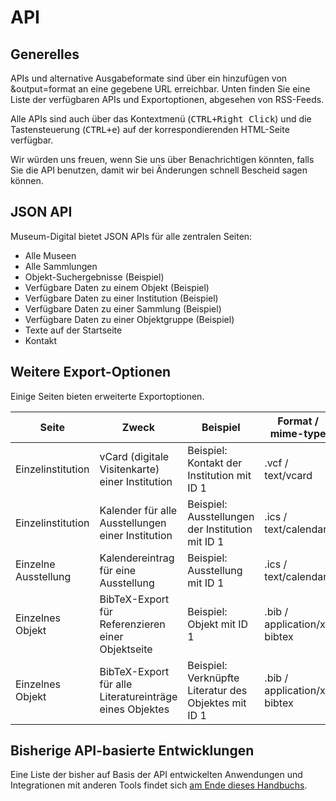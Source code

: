 # API

## Generelles

APIs und alternative Ausgabeformate sind über ein hinzufügen von &output=format an eine gegebene URL erreichbar. Unten finden Sie eine Liste der verfügbaren APIs und Exportoptionen, abgesehen von RSS-Feeds.

Alle APIs sind auch über das Kontextmenü (<kbd>CTRL+Right Click</kbd>) und die Tastensteuerung (<kbd>CTRL+e</kbd>) auf der korrespondierenden HTML-Seite verfügbar.

Wir würden uns freuen, wenn Sie uns über Benachrichtigen könnten, falls Sie die API benutzen, damit wir bei Änderungen schnell Bescheid sagen können.

## JSON API

Museum-Digital bietet JSON APIs für alle zentralen Seiten:

- Alle Museen
- Alle Sammlungen
- Objekt-Suchergebnisse (Beispiel)
- Verfügbare Daten zu einem Objekt (Beispiel)
- Verfügbare Daten zu einer Institution (Beispiel)
- Verfügbare Daten zu einer Sammlung (Beispiel)
- Verfügbare Daten zu einer Objektgruppe (Beispiel)
- Texte auf der Startseite
- Kontakt

## Weitere Export-Optionen

Einige Seiten bieten erweiterte Exportoptionen.

| Seite                | Zweck                                                    | Beispiel                                              | Format / mime-type          |
|----------------------|----------------------------------------------------------|-------------------------------------------------------|-----------------------------|
| Einzelinstitution    | vCard (digitale Visitenkarte) einer Institution          | Beispiel: Kontakt der Institution mit ID 1            | .vcf / text/vcard           |
| Einzelinstitution    | Kalender für alle Ausstellungen einer Institution        | Beispiel: Ausstellungen der Institution mit ID 1      | .ics / text/calendar        |
| Einzelne Ausstellung | Kalendereintrag für eine Ausstellung                     | Beispiel: Ausstellung mit ID 1                        | .ics / text/calendar        |
| Einzelnes Objekt     | BibTeX-Export für Referenzieren einer Objektseite        | Beispiel: Objekt mit ID 1                             | .bib / application/x-bibtex |
| Einzelnes Objekt     | BibTeX-Export für alle Literatureinträge eines Objektes  | Beispiel: Verknüpfte Literatur des Objektes mit ID 1  | .bib / application/x-bibtex |

## Bisherige API-basierte Entwicklungen

Eine Liste der bisher auf Basis der API entwickelten Anwendungen und Integrationen mit anderen Tools findet sich [am Ende dieses Handbuchs](../../misc/API-basierte-Anwendungen.md).
